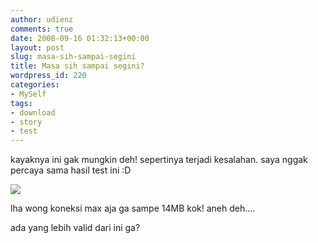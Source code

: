 ```yaml
---
author: udienz
comments: true
date: 2008-09-16 01:32:13+00:00
layout: post
slug: masa-sih-sampai-segini
title: Masa sih sampai segini?
wordpress_id: 220
categories:
- MySelf
tags:
- download
- story
- test
---
```


kayaknya ini gak mungkin deh! sepertinya terjadi kesalahan. saya nggak percaya sama hasil test ini :D

[![](http://www.speedtest.net/result/324061692.png)](http://www.speedtest.net)

lha wong koneksi max aja ga sampe 14MB kok! aneh deh....

ada yang lebih valid dari ini ga?
